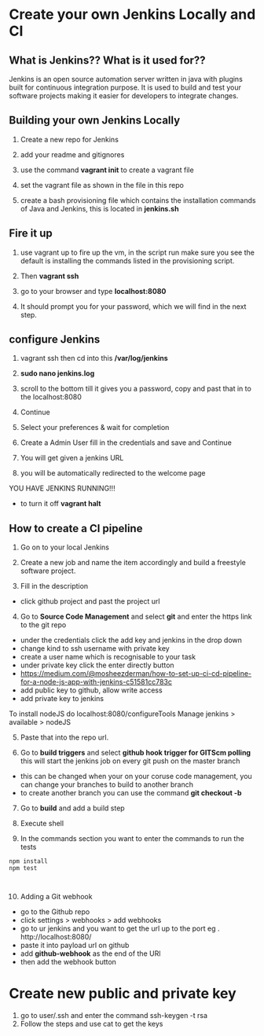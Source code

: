 # Create your own Jenkins Locally and CI



## What is Jenkins?? What is it used for??
Jenkins is an open source automation server written in java with plugins built for continuous integration purpose. It is used to build and test your software projects making it easier for developers to integrate changes.



## Building your own Jenkins Locally



1. Create a new repo for Jenkins



2. add your readme and gitignores



3. use the command **vagrant init** to create a vagrant file



4. set the vagrant file as shown in the file in this repo



5. create a bash provisioning file which contains the installation commands of Java and Jenkins, this is located in **jenkins.sh**



## Fire it up



1. use vagrant up to fire up the vm, in the script run make sure you see the default is installing the commands listed in the provisioning script.



2. Then **vagrant ssh**



3. go to your browser and type **localhost:8080**



4. It should prompt you for your password, which we will find in the next step.




## configure Jenkins



1. vagrant ssh then cd into this **/var/log/jenkins**



2. **sudo nano jenkins.log**



3. scroll to the bottom till it gives you a password, copy and past that in to the localhost:8080



4. Continue



5. Select your preferences & wait for completion



6. Create a Admin User fill in the credentials and save and Continue



7. You will get given a jenkins URL



8. you will be automatically redirected to the welcome page



YOU HAVE JENKINS RUNNING!!!



- to turn it off **vagrant halt**



## How to create a CI pipeline



1. Go on to your local Jenkins



2. Create a new job and name the item accordingly and build a freestyle software project.



3. Fill in the description



- click github project and past the project url



4. Go to **Source Code Management** and select **git** and enter the https link to the git repo
  - under the credentials click the add key and jenkins in the drop down
  - change kind to ssh username with private key
  - create a user name which is recognisable to your task
  - under private key click the enter directly button
  - https://medium.com/@mosheezderman/how-to-set-up-ci-cd-pipeline-for-a-node-js-app-with-jenkins-c51581cc783c
  - add public key to github, allow write access
  - add private key to jenkins

To install nodeJS do localhost:8080/configureTools
Manage jenkins > available > nodeJS





  5. Paste that into the repo url.



6. Go to **build triggers** and select **github hook trigger for GITScm polling** this will start the jenkins job on every git push on the master branch
  - this can be changed when your on your coruse code management, you can change your branches to build to another branch
  - to create another branch you can use the command **git checkout -b <branch name>**



7. Go to **build** and add a build step



8. Execute shell



9. In the commands section you want to enter the commands to run the tests



````
npm install
npm test



````



10. Adding a Git webhook
  - go to the Github repo
  - click settings > webhooks > add webhooks
  - go to ur jenkins and you want to get the url up to the port
    eg . http://localhost:8080/
  - paste it into payload url on github
  - add **github-webhook** as the end of the URl
  - then add the webhook button

  # Create new public and private key
  1. go to user/.ssh and enter the command ssh-keygen -t rsa
  2. Follow the steps and use cat to get the keys
